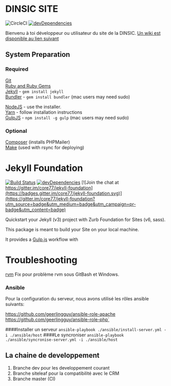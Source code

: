 # DINSIC SITE

![CircleCI](https://circleci.com/gh/MatthiasFeraga/site-dinsic/tree/master.svg?style=svg&circle-token=ad2054b5900fbfd4b3971014fa75e8f9ec3bed5f)
[![devDependencies](https://david-dm.org/MatthiasFeraga/site-dinsic/dev-status.svg)](https://david-dm.org/MatthiasFeraga/site-dinsic#info=devDependencies)

Bienvenu à toi développeur ou utilisateur du site de la DINSIC.
[Un wiki est disponible au lien suivant](https://github.com/MatthiasFeraga/site-dinsic/wiki)

## System Preparation

### Required
[Git](https://git-scm.com)  
[Ruby and Ruby Gems](https://rvm.io/rvm/install)  
[Jekyll](http://jekyllrb.com/) - `gem install jekyll`  
[Bundler](http://bundler.io/) - `gem install bundler` (mac users may need sudo)  

[NodeJS](http://nodejs.org) - use the installer.  
[Yarn](https://yarnpkg.com/en/docs/install) - follow installation instructions  
[GulpJS](https://github.com/gulpjs/gulp) - `npm install -g gulp` (mac users may need sudo)  

### Optional
[Composer](https://getcomposer.org) (installs PHPMailer)  
[Make](https://www.gnu.org/software/make) (used with rsync for deploying)  

# Jekyll Foundation

[![Build Status](https://travis-ci.org/Foundation-for-Jekyll-sites/jekyll-foundation.svg)](https://travis-ci.org/Foundation-for-Jekyll-sites/jekyll-foundation)
[![devDependencies](https://david-dm.org/Foundation-for-Jekyll-sites/jekyll-foundation/dev-status.svg)](https://david-dm.org/Foundation-for-Jekyll-sites/jekyll-foundation#info=devDependencies)
[![Join the chat at https://gitter.im/core77/jekyll-foundation](https://badges.gitter.im/core77/jekyll-foundation.svg)](https://gitter.im/core77/jekyll-foundation?utm_source=badge&utm_medium=badge&utm_campaign=pr-badge&utm_content=badge)

Quickstart your Jekyll (v3) project with Zurb Foundation for Sites (v6, sass).

This package is meant to build your Site on your local machine.

It provides a [Gulp.js](http://gulpjs.com/) workflow with

# Troubleshooting
[rvm](https://github.com/rvm/rvm/issues/4354) Fix pour problème rvm sous GitBash et Windows.



### Ansible

Pour la configuration du serveur,  nous avons utilisé les rôles ansible suivants:

https://github.com/geerlingguy/ansible-role-apache
https://github.com/geerlingguy/ansible-role-php`


####Installer un serveur
`ansible-playbook ./ansible/install-server.yml -i ./ansible/host`
####Le syncroniser
`ansible-playbook ./ansible/syncronise-server.yml -i ./ansible/host`


## La chaine de developpement

1. Branche dev pour les developpement courant
2. Branche siteleaf pour la compatibilité avec le CRM
3. Branche master (CI)
